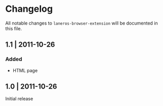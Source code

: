 # Changelog

All notable changes to `laneros-browser-extension` will be documented in this file.

## 1.1 | 2011-10-26

### Added

- HTML page

## 1.0 | 2011-10-26

Initial release